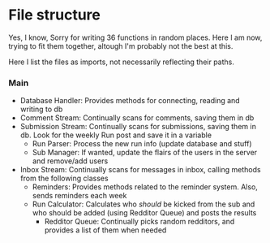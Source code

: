 # File structure

Yes, I know, Sorry for writing 36 functions in random places. Here I am now, trying to fit them together, altough I'm probably not the best at this.

Here I list the files as imports, not necessarily reflecting their paths.

### Main

- Database Handler: Provides methods for connecting, reading and writing to db
- Comment Stream: Continually scans for comments, saving them in db
- Submission Stream: Continually scans for submissions, saving them in db. Look for the weekly Run post and save it in a variable
    - Run Parser: Process the new run info (update database and stuff)
    - Sub Manager: If wanted, update the flairs of the users in the server and remove/add users
- Inbox Stream: Continually scans for messages in inbox, calling methods from the following classes
    - Reminders: Provides methods related to the reminder system. Also, sends reminders each week
    - Run Calculator: Calculates who *should* be kicked from the sub and who should be added (using Redditor Queue) and posts the results
        - Redditor Queue: Continually picks random redditors, and provides a list of them when needed